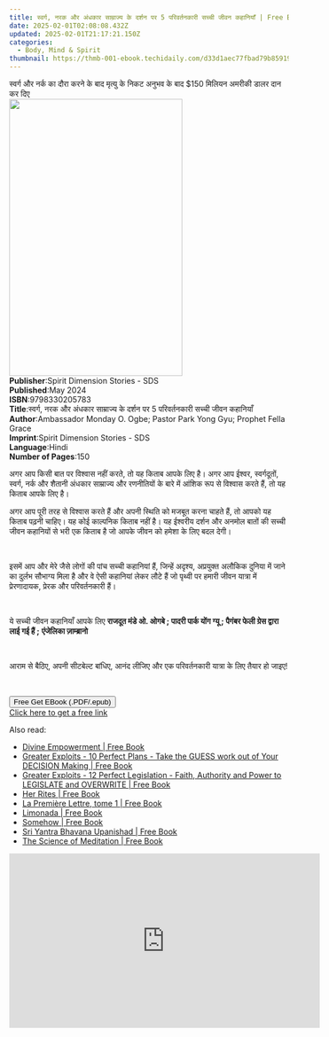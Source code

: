 ```yaml
---
title: स्वर्ग, नरक और अंधकार साम्राज्य के दर्शन पर 5 परिवर्तनकारी सच्ची जीवन कहानियाँ | Free Book
date: 2025-02-01T02:08:08.432Z
updated: 2025-02-01T21:17:21.150Z
categories:
  - Body, Mind & Spirit
thumbnail: https://thmb-001-ebook.techidaily.com/d33d1aec77fbad79b8591929bd1651f672e8701c321a67f10d1eb2ac97ac42c9.jpg
---
```

<main id="book-container">
  <div class="flex flex-col">
    <div class="book-brief flex-1 py-6 px-4 sm:p-6 md:py-10 md:px-8">
      <!-- brief-->
      <div class="book-brief-main">
        स्वर्ग और नर्क का दौरा करने के बाद मृत्यु के निकट अनुभव के बाद $150
        मिलियन अमरीकी डालर दान कर दिए
      </div>
    </div>
    <div
      class="book-meta-info flex-1 grid gap-4 col-start-1 col-end-3 row-start-1 sm:mb-6 sm:grid-cols-4 lg:gap-6 lg:col-start-2 lg:row-end-6 lg:row-span-6 lg:mb-0"
    >
      <div
        class="book-meta-info-left place-content-center mt-4 p-4 text-sm leading-6 col-start-2 col-span-2 dark:text-slate-400"
      >
        <img
          class="w-full h-500 object-cover rounded-lg sm:h-255 sm:col-span-2 lg:col-span-full"
          src="https://img-001-ebook.techidaily.com/28fa8222e05ce2ca8d4264e82381f4d390c4128ed6c1a97cf3f316ed47d620cc.jpg"
          alt=""
          width="312"
          height="500"
        />
      </div>
      <div
        class="book-meta-info-right mt-2 col-start-1 row-start-2 col-span-3 self-center"
      >
        <!-- meta data  -->
        <div class="flex flex-col px-4 md:px-8">
          <div class="flex-1">
            <strong>Publisher</strong>:<span class="px-2"
              >Spirit Dimension Stories - SDS</span
            >
          </div>
          <div class="flex-1">
            <strong>Published</strong>:<span class="px-2">May 2024</span>
          </div>
          <div class="flex-1">
            <strong>ISBN</strong>:<span class="px-2">9798330205783</span>
          </div>
          <div class="flex-1">
            <strong>Title</strong>:<span class="px-2"
              >स्वर्ग, नरक और अंधकार साम्राज्य के दर्शन पर 5 परिवर्तनकारी सच्ची
              जीवन कहानियाँ</span
            >
          </div>
          <div class="flex-1">
            <strong>Author</strong>:<span class="px-2"
              >Ambassador Monday O. Ogbe; Pastor Park Yong Gyu; Prophet Fella
              Grace</span
            >
          </div>
          <div class="flex-1">
            <strong>Imprint</strong>:<span class="px-2"
              >Spirit Dimension Stories - SDS</span
            >
          </div>
          <div class="flex-1">
            <strong>Language</strong>:<span class="px-2">Hindi</span>
          </div>
          <div class="flex-1">
            <strong>Number of Pages</strong>:<span class="px-2">150</span>
          </div>
        </div>
      </div>
    </div>
    <div class="book-description flex-1 py-6 px-4 sm:p-6 md:py-10 md:px-8">
      <div class="book-description-main">
        <div accordion-content="" id="description">
          <p>
            अगर आप किसी बात पर विश्वास नहीं करते, तो यह किताब आपके लिए है। अगर
            आप ईश्वर, स्वर्गदूतों, स्वर्ग, नर्क और शैतानी अंधकार साम्राज्य और
            रणनीतियों के बारे में आंशिक रूप से विश्वास करते हैं, तो यह किताब
            आपके लिए है।
          </p>
          <p>
            अगर आप पूरी तरह से विश्वास करते हैं और अपनी स्थिति को मजबूत करना
            चाहते हैं, तो आपको यह किताब पढ़नी चाहिए। यह कोई काल्पनिक किताब नहीं
            है। यह ईश्वरीय दर्शन और अनमोल बातों की सच्ची जीवन कहानियों से भरी एक
            किताब है जो आपके जीवन को हमेशा के लिए बदल देगी।
          </p>
          <p><br /></p>
          <p>
            इसमें आप और मेरे जैसे लोगों की पांच सच्ची कहानियां हैं, जिन्हें
            अदृश्य, अप्रयुक्त अलौकिक दुनिया में जाने का दुर्लभ सौभाग्य मिला है
            और वे ऐसी कहानियां लेकर लौटे हैं जो पृथ्वी पर हमारी जीवन यात्रा में
            प्रेरणादायक, प्रेरक और परिवर्तनकारी हैं।
          </p>
          <p><br /></p>
          <p>
            ये सच्ची जीवन कहानियाँ आपके लिए
            <strong
              >राजदूत मंडे ओ. ओगबे ; पादरी पार्क योंग ग्यू ; पैगंबर फेली ग्रेस
              द्वारा लाई गई हैं ;</strong
            >
            <strong>एंजेलिका ज़ाम्ब्रानो</strong>
          </p>
          <p><br /></p>
          <p>
            आराम से बैठिए, अपनी सीटबेल्ट बांधिए, आनंद लीजिए और एक परिवर्तनकारी
            यात्रा के लिए तैयार हो जाइए!
          </p>
          <p><br /></p>
        </div>
        <div class="accordion-fader"></div>
      </div>
    </div>
    <div class="book-excerpts flex-1 py-6 px-4 sm:p-6 md:py-10 md:px-8"></div>
    <div
      class="book-about-author flex-1 py-6 px-4 sm:p-6 md:py-10 md:px-8"
    ></div>
    <div class="book-free-get flex-1 py-6 px-4 sm:p-6 md:py-10 md:px-8">
      <button
        id="btn-free-get"
        class="bg-blue-500 hover:bg-blue-700 text-white font-bold py-2 px-4 rounded"
      >
        Free Get EBook (.PDF/.epub)
      </button>
      <div id="countdown-display" class="px-2 text-lg mt-2"></div>
      <a
        id="free-link"
        class="hidden bg-blue-500 hover:bg-blue-700 text-white font-bold py-2 px-4 rounded"
        href="https://www.ebooks.com/en-us/book/211364495/5/ambassador-monday-o-ogbe/"
        target="_blank"
        >Click here to get a free link</a
      >
    </div>
    <script>
      let countdownTime = 0;
      let countdownInterval = null;
      document
        .getElementById('btn-free-get')
        .addEventListener('click', startCountdown);
      function startCountdown() {
        countdownTime = new Date().getTime() + 60000 * 3;
        countdownInterval = setInterval(updateCountdown, 1000);
        document.getElementById('btn-free-get').disabled = true;
        document
          .getElementById('btn-free-get')
          .classList.add('bg-gray-500', 'cursor-not-allowed');
      }
      function updateCountdown() {
        let currentTime = new Date().getTime();
        let timeLeft = countdownTime - currentTime;
        let secondsLeft = Math.floor(timeLeft / 1000);
        document.getElementById('countdown-display').innerHTML =
          `Remaining time: ${secondsLeft} seconds.`;
        if (secondsLeft <= 0) {
          clearInterval(countdownInterval);
          document.getElementById('btn-free-get').classList.add('hidden');
          document.getElementById('free-link').classList.remove('hidden');
          document.getElementById('countdown-display').innerHTML = '';
        }
      }
    </script>
  </div>
</main>

<ins class="adsbygoogle"
      style="display:block"
      data-ad-client="ca-pub-7571918770474297"
      data-ad-slot="8358498916"
      data-ad-format="auto"
      data-full-width-responsive="true"></ins>
    

<span class="atpl-alsoreadstyle">Also read:</span>
<div><ul>
<li><a href="https://novels-ebooks.techidaily.com/210900569-9798218234256-divine-empowerment/"><u>Divine Empowerment | Free Book</u></a></li>
<li><a href="https://novels-ebooks.techidaily.com/210900535-9781088153727-greater-exploits-10-perfect-plans-take-the-guess-work-out-of-your-decision-making/"><u>Greater Exploits - 10 Perfect Plans - Take the GUESS work out of Your DECISION Making | Free Book</u></a></li>
<li><a href="https://novels-ebooks.techidaily.com/210900539-9781088154076-greater-exploits-12-perfect-legislation-faith-authority-and-power-to-legislate-and-overwrite/"><u>Greater Exploits - 12 Perfect Legislation - Faith, Authority and Power to LEGISLATE and OVERWRITE | Free Book</u></a></li>
<li><a href="https://novels-ebooks.techidaily.com/210902627-9780593727911-her-rites/"><u>Her Rites | Free Book</u></a></li>
<li><a href="https://novels-ebooks.techidaily.com/210901401-9782268109787-la-premiere-lettre-tome-1/"><u>La Première Lettre, tome 1 | Free Book</u></a></li>
<li><a href="https://novels-ebooks.techidaily.com/210897570-9781638127543-limonada/"><u>Limonada | Free Book</u></a></li>
<li><a href="https://novels-ebooks.techidaily.com/210902617-9780593714423-somehow/"><u>Somehow | Free Book</u></a></li>
<li><a href="https://novels-ebooks.techidaily.com/210900577-9789395766593-sri-yantra-bhavana-upanishad/"><u>Sri Yantra Bhavana Upanishad | Free Book</u></a></li>
<li><a href="https://novels-ebooks.techidaily.com/210900548-9781088192559-the-science-of-meditation/"><u>The Science of Meditation | Free Book</u></a></li>
</ul></div>

<!-- affiliate ads begin -->
<iframe width="560" height="315" src="https://www.youtube.com/embed/n4cc4BSqJls?si=Hkd9vwQDqeCGN7XG" title="YouTube video player" frameborder="0" allow="accelerometer; autoplay; clipboard-write; encrypted-media; gyroscope; picture-in-picture; web-share" referrerpolicy="strict-origin-when-cross-origin" allowfullscreen></iframe>
<!-- affiliate ads end -->

